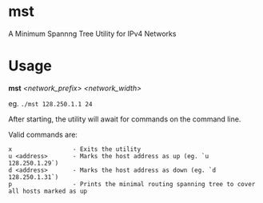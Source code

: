 # mst
A Minimum Spannng Tree Utility for IPv4 Networks

# Usage

**mst** *<network_prefix> <network_width>*

eg. `./mst 128.250.1.1 24`

After starting, the utility will await for commands on the command line.

Valid commands are:

```
x                 - Exits the utility
u <address>       - Marks the host address as up (eg. `u 128.250.1.29`)
d <address>       - Marks the host address as down (eg. `d 128.250.1.31`)
p                 - Prints the minimal routing spanning tree to cover all hosts marked as up
```
